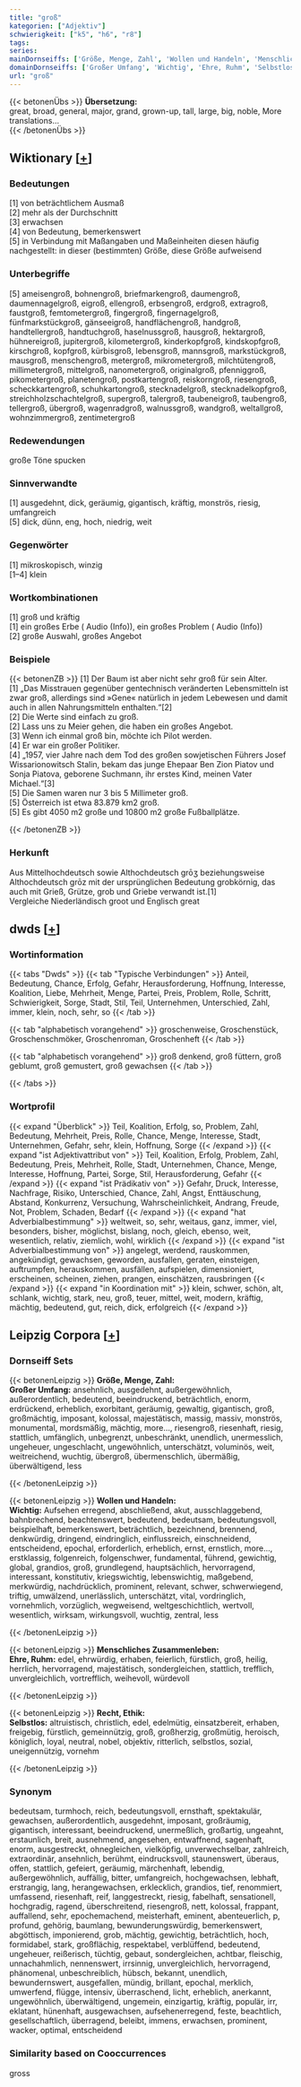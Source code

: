 ```yaml
---
title: "groß"
kategorien: ["Adjektiv"]
schwierigkeit: ["k5", "h6", "r8"]
tags:
series:
mainDornseiffs: ['Größe, Menge, Zahl', 'Wollen und Handeln', 'Menschliches Zusammenleben', 'Recht, Ethik']
domainDornseiffs: ['Großer Umfang', 'Wichtig', 'Ehre, Ruhm', 'Selbstlos']
url: "groß"
---
```


{{< betonenÜbs >}}
**Übersetzung:**  
great, broad, general, major, grand, grown-up, tall, large, big, noble, More translations...  
{{< /betonenÜbs >}}

## Wiktionary [[+](https://de.wiktionary.org/wiki/groß)]

### Bedeutungen
[1] von beträchtlichem Ausmaß  
[2] mehr als der Durchschnitt  
[3] erwachsen  
[4] von Bedeutung, bemerkenswert  
[5] in Verbindung mit Maßangaben und Maßeinheiten diesen häufig nachgestellt: in dieser (bestimmten) Größe, diese Größe aufweisend  

### Unterbegriffe
[5] ameisengroß, bohnengroß, briefmarkengroß, daumengroß, daumennagelgroß, eigroß, ellengroß, erbsengroß, erdgroß, extragroß, faustgroß, femtometergroß, fingergroß, fingernagelgroß, fünfmarkstückgroß, gänseeigroß, handflächengroß, handgroß, handtellergroß, handtuchgroß, haselnussgroß, hausgroß, hektargroß, hühnereigroß, jupitergroß, kilometergroß, kinderkopfgroß, kindskopfgroß, kirschgroß, kopfgroß, kürbisgroß, lebensgroß, mannsgroß, markstückgroß, mausgroß, menschengroß, metergroß, mikrometergroß, milchtütengroß, millimetergroß, mittelgroß, nanometergroß, originalgroß, pfenniggroß, pikometergroß, planetengroß, postkartengroß, reiskorngroß, riesengroß, scheckkartengroß, schuhkartongroß, stecknadelgroß, stecknadelkopfgroß, streichholzschachtelgroß, supergroß, talergroß, taubeneigroß, taubengroß, tellergroß, übergroß, wagenradgroß, walnussgroß, wandgroß, weltallgroß, wohnzimmergroß, zentimetergroß  

### Redewendungen
große Töne spucken  

### Sinnverwandte
[1] ausgedehnt, dick, geräumig, gigantisch, kräftig, monströs, riesig, umfangreich  
[5] dick, dünn, eng, hoch, niedrig, weit  

### Gegenwörter
[1] mikroskopisch, winzig  
[1–4] klein  

### Wortkombinationen
[1] groß und kräftig  
[1] ein großes Erbe ( Audio (Info)), ein großes Problem ( Audio (Info))  
[2] große Auswahl, großes Angebot  

### Beispiele
{{< betonenZB >}}
[1] Der Baum ist aber nicht sehr groß für sein Alter.  
[1] „Das Misstrauen gegenüber gentechnisch veränderten Lebensmitteln ist zwar groß, allerdings sind »Gene« natürlich in jedem Lebewesen und damit auch in allen Nahrungsmitteln enthalten.“[2]  
[2] Die Werte sind einfach zu groß.  
[2] Lass uns zu Meier gehen, die haben ein großes Angebot.  
[3] Wenn ich einmal groß bin, möchte ich Pilot werden.  
[4] Er war ein großer Politiker.  
[4] „1957, vier Jahre nach dem Tod des großen sowjetischen Führers Josef Wissarionowitsch Stalin, bekam das junge Ehepaar Ben Zion Piatov und Sonja Piatova, geborene Suchmann, ihr erstes Kind, meinen Vater Michael.“[3]  
[5] Die Samen waren nur 3 bis 5 Millimeter groß.  
[5] Österreich ist etwa 83.879 km2 groß.  
[5] Es gibt 4050 m2 große und 10800 m2 große Fußballplätze.  

{{< /betonenZB >}}
### Herkunft
Aus Mittelhochdeutsch sowie Althochdeutsch grōʒ beziehungsweise Althochdeutsch grōz mit der ursprünglichen Bedeutung grobkörnig, das auch mit Grieß, Grütze, grob und Griebe verwandt ist.[1]  
Vergleiche Niederländisch groot und Englisch great  



## dwds [[+](https://www.dwds.de/wb/groß)]

### Wortinformation
{{< tabs "Dwds" >}}
{{< tab "Typische Verbindungen" >}}
Anteil, Bedeutung, Chance, Erfolg, Gefahr, Herausforderung, Hoffnung, Interesse, Koalition, Liebe, Mehrheit, Menge, Partei, Preis, Problem, Rolle, Schritt, Schwierigkeit, Sorge, Stadt, Stil, Teil, Unternehmen, Unterschied, Zahl, immer, klein, noch, sehr, so
{{< /tab >}}

{{< tab "alphabetisch vorangehend" >}}
groschenweise, Groschenstück, Groschenschmöker, Groschenroman, Groschenheft
{{< /tab >}}

{{< tab "alphabetisch vorangehend" >}}
groß denkend, groß füttern, groß geblumt, groß gemustert, groß gewachsen
{{< /tab >}}

{{< /tabs >}}

### Wortprofil
{{< expand "Überblick" >}} Teil, Koalition, Erfolg, so, Problem, Zahl, Bedeutung, Mehrheit, Preis, Rolle, Chance, Menge, Interesse, Stadt, Unternehmen, Gefahr, sehr, klein, Hoffnung, Sorge {{< /expand >}}
{{< expand "ist Adjektivattribut von" >}} Teil, Koalition, Erfolg, Problem, Zahl, Bedeutung, Preis, Mehrheit, Rolle, Stadt, Unternehmen, Chance, Menge, Interesse, Hoffnung, Partei, Sorge, Stil, Herausforderung, Gefahr {{< /expand >}}
{{< expand "ist Prädikativ von" >}} Gefahr, Druck, Interesse, Nachfrage, Risiko, Unterschied, Chance, Zahl, Angst, Enttäuschung, Abstand, Konkurrenz, Versuchung, Wahrscheinlichkeit, Andrang, Freude, Not, Problem, Schaden, Bedarf {{< /expand >}}
{{< expand "hat Adverbialbestimmung" >}} weltweit, so, sehr, weitaus, ganz, immer, viel, besonders, bisher, möglichst, bislang, noch, gleich, ebenso, weit, wesentlich, relativ, ziemlich, wohl, wirklich {{< /expand >}}
{{< expand "ist Adverbialbestimmung von" >}} angelegt, werdend, rauskommen, angekündigt, gewachsen, geworden, ausfallen, geraten, einsteigen, auftrumpfen, herauskommen, ausfällen, aufspielen, dimensioniert, erscheinen, scheinen, ziehen, prangen, einschätzen, rausbringen {{< /expand >}}
{{< expand "in Koordination mit" >}} klein, schwer, schön, alt, schlank, wichtig, stark, neu, groß, teuer, mittel, weit, modern, kräftig, mächtig, bedeutend, gut, reich, dick, erfolgreich {{< /expand >}}

## Leipzig Corpora [[+](https://corpora.uni-leipzig.de/en/res?word=groß&corpusId=deu_newscrawl-public_2018)]

### Dornseiff Sets
{{< betonenLeipzig >}}
**Größe, Menge, Zahl:**  
**Großer Umfang:** ansehnlich, ausgedehnt, außergewöhnlich, außerordentlich, bedeutend, beeindruckend, beträchtlich, enorm, erdrückend, erheblich, exorbitant, geräumig, gewaltig, gigantisch, groß, großmächtig, imposant, kolossal, majestätisch, massig, massiv, monströs, monumental, mordsmäßig, mächtig, more..., riesengroß, riesenhaft, riesig, stattlich, umfänglich, unbegrenzt, unbeschränkt, unendlich, unermesslich, ungeheuer, ungeschlacht, ungewöhnlich, unterschätzt, voluminös, weit, weitreichend, wuchtig, übergroß, übermenschlich, übermäßig, überwältigend, less  

{{< /betonenLeipzig >}}


{{< betonenLeipzig >}}
**Wollen und Handeln:**  
**Wichtig:** Aufsehen erregend, abschließend, akut, ausschlaggebend, bahnbrechend, beachtenswert, bedeutend, bedeutsam, bedeutungsvoll, beispielhaft, bemerkenswert, beträchtlich, bezeichnend, brennend, denkwürdig, dringend, eindringlich, einflussreich, einschneidend, entscheidend, epochal, erforderlich, erheblich, ernst, ernstlich, more..., erstklassig, folgenreich, folgenschwer, fundamental, führend, gewichtig, global, grandios, groß, grundlegend, hauptsächlich, hervorragend, interessant, konstitutiv, kriegswichtig, lebenswichtig, maßgebend, merkwürdig, nachdrücklich, prominent, relevant, schwer, schwerwiegend, triftig, umwälzend, unerlässlich, unterschätzt, vital, vordringlich, vornehmlich, vorzüglich, wegweisend, weltgeschichtlich, wertvoll, wesentlich, wirksam, wirkungsvoll, wuchtig, zentral, less  

{{< /betonenLeipzig >}}


{{< betonenLeipzig >}}
**Menschliches Zusammenleben:**  
**Ehre, Ruhm:** edel, ehrwürdig, erhaben, feierlich, fürstlich, groß, heilig, herrlich, hervorragend, majestätisch, sondergleichen, stattlich, trefflich, unvergleichlich, vortrefflich, weihevoll, würdevoll  

{{< /betonenLeipzig >}}


{{< betonenLeipzig >}}
**Recht, Ethik:**  
**Selbstlos:** altruistisch, christlich, edel, edelmütig, einsatzbereit, erhaben, freigebig, fürstlich, gemeinnützig, groß, großherzig, großmütig, heroisch, königlich, loyal, neutral, nobel, objektiv, ritterlich, selbstlos, sozial, uneigennützig, vornehm  

{{< /betonenLeipzig >}}

### Synonym
bedeutsam, turmhoch, reich, bedeutungsvoll, ernsthaft, spektakulär, gewachsen, außerordentlich, ausgedehnt, imposant, großräumig, gigantisch, interessant, beeindruckend, unermeßlich, großartig, ungeahnt, erstaunlich, breit, ausnehmend, angesehen, entwaffnend, sagenhaft, enorm, ausgestreckt, ohnegleichen, vielköpfig, unverwechselbar, zahlreich, extraordinär, ansehnlich, berühmt, eindrucksvoll, staunenswert, überaus, offen, stattlich, gefeiert, geräumig, märchenhaft, lebendig, außergewöhnlich, auffällig, bitter, umfangreich, hochgewachsen, lebhaft, erstrangig, lang, herangewachsen, erklecklich, grandios, tief, renommiert, umfassend, riesenhaft, reif, langgestreckt, riesig, fabelhaft, sensationell, hochgradig, ragend, überschreitend, riesengroß, nett, kolossal, frappant, auffallend, sehr, epochemachend, meisterhaft, eminent, abenteuerlich, p, profund, gehörig, baumlang, bewunderungswürdig, bemerkenswert, abgöttisch, imponierend, grob, mächtig, gewichtig, beträchtlich, hoch, formidabel, stark, großflächig, respektabel, verblüffend, bedeutend, ungeheuer, reißerisch, tüchtig, gebaut, sondergleichen, achtbar, fleischig, unnachahmlich, nennenswert, irrsinnig, unvergleichlich, hervorragend, phänomenal, unbeschreiblich, hübsch, bekannt, unendlich, bewundernswert, ausgefallen, mündig, brillant, epochal, merklich, umwerfend, flügge, intensiv, überraschend, licht, erheblich, anerkannt, ungewöhnlich, überwältigend, ungemein, einzigartig, kräftig, populär, irr, eklatant, hünenhaft, ausgewachsen, aufsehenerregend, feste, beachtlich, gesellschaftlich, überragend, beleibt, immens, erwachsen, prominent, wacker, optimal, entscheidend


### Similarity based on Cooccurrences
gross

